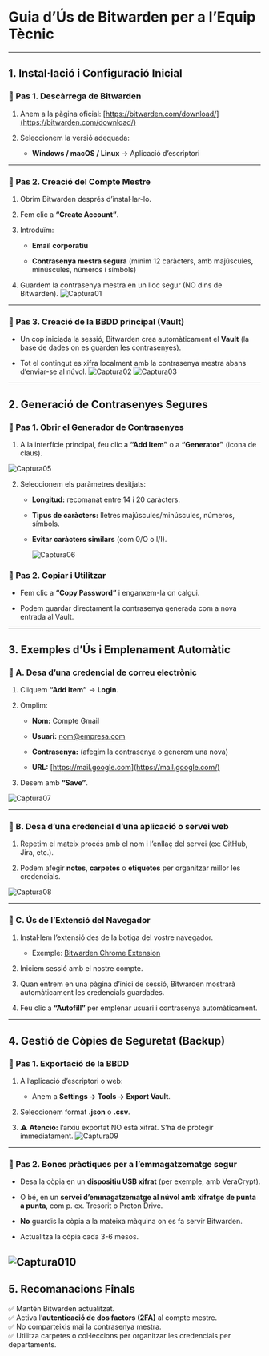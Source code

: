 # **Guia d’Ús de Bitwarden per a l’Equip Tècnic**

---

##  **1\. Instal·lació i Configuració Inicial**

### **🔹 Pas 1\. Descàrrega de Bitwarden**

1. Anem a la pàgina oficial: [https://bitwarden.com/download/](https://bitwarden.com/download/)

2. Seleccionem la versió adequada:

   * **Windows / macOS / Linux** → Aplicació d’escriptori

---

### **🔹 Pas 2\. Creació del Compte Mestre**

1. Obrim Bitwarden després d’instal·lar-lo.

2. Fem clic a **“Create Account”**.

3. Introduïm:

   * **Email corporatiu**

   * **Contrasenya mestra segura** (mínim 12 caràcters, amb majúscules, minúscules, números i símbols)

4. Guardem la contrasenya mestra en un lloc segur (NO dins de Bitwarden).
![Captura01](Captura01.png)
---

### **🔹 Pas 3\. Creació de la BBDD principal (Vault)**

* Un cop iniciada la sessió, Bitwarden crea automàticament el **Vault** (la base de dades on es guarden les contrasenyes).

* Tot el contingut es xifra localment amb la contrasenya mestra abans d’enviar-se al núvol.
![Captura02](Captura02.png)
![Captura03](Captura03.png)
---

## **2\. Generació de Contrasenyes Segures**

### **🔹 Pas 1\. Obrir el Generador de Contrasenyes**

1. A la interfície principal, feu clic a **“Add Item”** o a **“Generator”** (icona de claus).

 ![Captura05](Captura05.png)

2. Seleccionem els paràmetres desitjats:

   * **Longitud:** recomanat entre 14 i 20 caràcters.

   * **Tipus de caràcters:** lletres majúscules/minúscules, números, símbols.

   * **Evitar caràcters similars** (com 0/O o l/I).

       ![Captura06](Captura06.png)     

### **🔹 Pas 2\. Copiar i Utilitzar**

* Fem clic a **“Copy Password”** i enganxem-la on calgui.

* Podem guardar directament la contrasenya generada com a nova entrada al Vault.

---

## **3\. Exemples d’Ús i Emplenament Automàtic**

### **🔹 A. Desa d’una credencial de correu electrònic**

1. Cliquem **“Add Item”** → **Login**.

2. Omplim:

   * **Nom:** Compte Gmail

   * **Usuari:** nom@empresa.com

   * **Contrasenya:** (afegim la contrasenya o generem una nova)

   * **URL:** [https://mail.google.com](https://mail.google.com/)

3. Desem amb **“Save”**.
   
![Captura07](Captura07.png) 

---

### **🔹 B. Desa d’una credencial d’una aplicació o servei web**

1. Repetim el mateix procés amb el nom i l’enllaç del servei (ex: GitHub, Jira, etc.).

2. Podem afegir **notes**, **carpetes** o **etiquetes** per organitzar millor les credencials.
   
![Captura08](Captura08.png)     

---

### **🔹 C. Ús de l’Extensió del Navegador**

1. Instal·lem l’extensió des de la botiga del vostre navegador.

   * Exemple: [Bitwarden Chrome Extension](https://chrome.google.com/webstore/detail/bitwarden-free-password-m/nngceckbapebfimnlniiiahkandclblb)

2. Iniciem sessió amb el nostre compte.

3. Quan entrem en una pàgina d’inici de sessió, Bitwarden mostrarà automàticament les credencials guardades.

4. Feu clic a **“Autofill”** per emplenar usuari i contrasenya automàticament.

---

## **4\. Gestió de Còpies de Seguretat (Backup)**

### **🔹 Pas 1\. Exportació de la BBDD**

1. A l’aplicació d’escriptori o web:

   * Anem a **Settings → Tools → Export Vault**.

2. Seleccionem format **.json** o **.csv**.

3. ⚠️ **Atenció:** l’arxiu exportat NO està xifrat. S’ha de protegir immediatament.
![Captura09](Captura09.png)
---

### **🔹 Pas 2\. Bones pràctiques per a l’emmagatzematge segur**

* Desa la còpia en un **dispositiu USB xifrat** (per exemple, amb VeraCrypt).

* O bé, en un **servei d’emmagatzematge al núvol amb xifratge de punta a punta**, com p. ex. Tresorit o Proton Drive.

* **No** guardis la còpia a la mateixa màquina on es fa servir Bitwarden.

* Actualitza la còpia cada 3-6 mesos.

![Captura010](Captura010.png)
---

## **5\. Recomanacions Finals**

✅ Mantén Bitwarden actualitzat.  
✅ Activa l’**autenticació de dos factors (2FA)** al compte mestre.  
✅ No comparteixis mai la contrasenya mestra.  
✅ Utilitza carpetes o col·leccions per organitzar les credencials per departaments.
